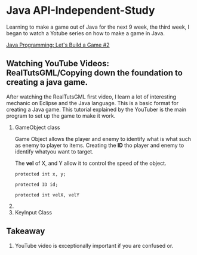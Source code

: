 <h1>Java API-Independent-Study</h1>
<p>Learning to make a game out of Java for the next 9 week, the third week, I began to watch a Yotube series on how to make a game in Java.</p>
<a href = "https://www.youtube.com/watch?v=0T1U0kbu1Sk">Java Programming: Let's Build a Game #2</a><br>

<h2>Watching YouTube Videos: RealTutsGML/Copying down the foundation to creating a java game.</h2>

<p>After watching the RealTutsGML first video, I learn a lot of interesting mechanic on Eclipse and the Java language. This is a basic format for creating a Java game. This tutorial explained by the YouTuber is the main program to set up the game to make it work.</p>

<ol>

<li>GameObject class</li>

<p>Game Object allows the player and enemy to identify what is what such as enemy to player to items. Creating the <b>ID</b> tho player and enemy to identify whatyou want to target.</p>

<p>The <b>vel</b> of X, and Y allow it to control the speed of the object.</p>

``protected int x, y;`` 

``protected ID id;``

``protected int velX, velY``


<li></li>



<li>KeyInput Class</li>

</ol>

<h2>Takeaway</h2>

<ol>

<li>YouTube video is exceptionally important if you are confused or.</li>

</ol>